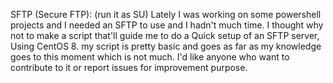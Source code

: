 SFTP (Secure FTP): (run it as SU) Lately I was working on some powershell projects and I needed an SFTP to use and I hadn't much time.
I thought why not to make a script that'll guide me to do a Quick setup of an SFTP server, Using CentOS 8.
my script is pretty basic and goes as far as my knowledge goes to this moment which is not much. I'd like anyone who want to contribute to it or report issues for improvement purpose.
